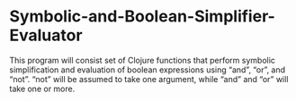 # Symbolic-and-Boolean-Simplifier-Evaluator
This program will consist set of Clojure functions that perform symbolic simplification and evaluation of boolean expressions using “and”, “or”, and “not”. “not” will be assumed to take one argument, while “and” and “or” will take one or more.
